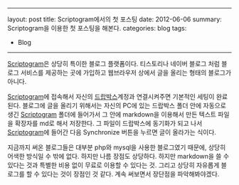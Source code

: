---
layout: post
title: Scriptogram에서의 첫 포스팅
date: 2012-06-06
summary: Scriptogram을 이용한 첫 포스팅을 해본다.
categories: blog
tags:
  - Blog
----------------

[Scriptogram](http://scriptogram.com)은 상당히 특이한 블로그 플랫폼이다. 티스토리나 네이버 블로그 처럼 블로그 서비스를 제공하는 곳에 가입하고 웹브라우저 상에서 글을 올리는 형태의 블로그가 아니다.

[Scriptogram](http://scriptogram.com)에 접속해서 자신의 [드랍박스](http://db.tt/UzqyhZYA)계정과 연결시켜주면 기본적인 세팅이 완료된다. 블로그에 글을 올리기 위해서는 자신의 PC에 있는 드랍박스 폴더 안에 자동으로 생긴 [Scriptogram](http://scriptogram.com) 폴더에 들어가서 그 안에 markdown을 이용해서 만든 텍스트 파일을 확장자를 md로 해서 저장한다. 그 파일이 드랍박스에 동기화가 되고 나서 [Scriptogram](http://scriptogram.com)에 들어간 다음 Synchronize 버튼을 누르면 글이 올라가는 식이다.

지금까지 써온 블로그들은 대부분 php와 mysql을 사용한 블로그였기 때문에, 상당히 어색한 방식일 수 밖에 없다. 하지만 나름 장점도 상당하다. 하지만 markdown을 쓸 수 있다는 것과 특별한 비용 없이 무료로 이용할 수 있다는 것. 그리고 상당히 자유롭게 블로그를 할 수 있다는 것이 장점인 것 같다. 계속 써보면서 장단점을 파악해봐야겠다.
